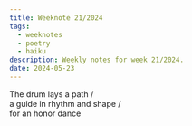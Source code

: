 ```yaml
---
title: Weeknote 21/2024
tags:
  - weeknotes
  - poetry
  - haiku
description: Weekly notes for week 21/2024.
date: 2024-05-23
---
```

The drum lays a path /  
a guide in rhythm and shape /  
for an honor dance 